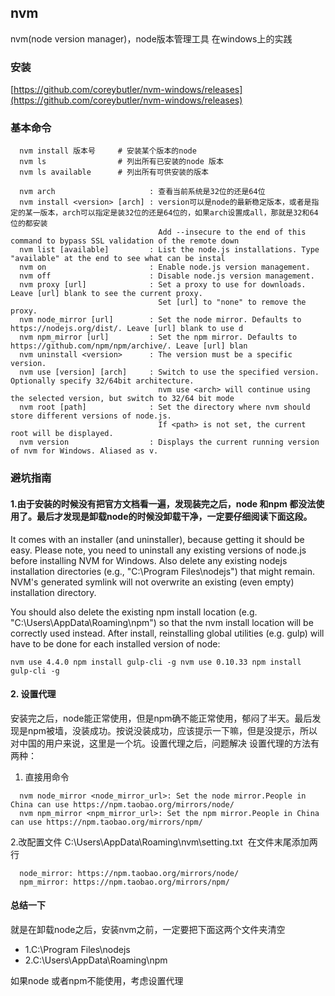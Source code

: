 ## nvm  
nvm(node version manager)，node版本管理工具
在windows上的实践

### 安装
[https://github.com/coreybutler/nvm-windows/releases](https://github.com/coreybutler/nvm-windows/releases)

### 基本命令

```
  nvm install 版本号     # 安装某个版本的node
  nvm ls                # 列出所有已安装的node 版本
  nvm ls available      # 列出所有可供安装的版本
  
  nvm arch                     : 查看当前系统是32位的还是64位
  nvm install <version> [arch] : version可以是node的最新稳定版本，或者是指定的某一版本，arch可以指定是装32位的还是64位的，如果arch设置成all，那就是32和64位的都安装
                                 Add --insecure to the end of this command to bypass SSL validation of the remote down
  nvm list [available]         : List the node.js installations. Type "available" at the end to see what can be instal
  nvm on                       : Enable node.js version management.
  nvm off                      : Disable node.js version management.
  nvm proxy [url]              : Set a proxy to use for downloads. Leave [url] blank to see the current proxy.
                                 Set [url] to "none" to remove the proxy.
  nvm node_mirror [url]        : Set the node mirror. Defaults to https://nodejs.org/dist/. Leave [url] blank to use d
  nvm npm_mirror [url]         : Set the npm mirror. Defaults to https://github.com/npm/npm/archive/. Leave [url] blan
  nvm uninstall <version>      : The version must be a specific version.
  nvm use [version] [arch]     : Switch to use the specified version. Optionally specify 32/64bit architecture.
                                 nvm use <arch> will continue using the selected version, but switch to 32/64 bit mode
  nvm root [path]              : Set the directory where nvm should store different versions of node.js.
                                 If <path> is not set, the current root will be displayed.
  nvm version                  : Displays the current running version of nvm for Windows. Aliased as v.

```
### 避坑指南

#### 1.由于安装的时候没有把官方文档看一遍，发现装完之后，node 和npm 都没法使用了。最后才发现是卸载node的时候没卸载干净，一定要仔细阅读下面这段。

It comes with an installer (and uninstaller), because getting it should be easy. Please note, you need to uninstall any existing versions of node.js before installing NVM for Windows. Also delete any existing nodejs installation directories (e.g., "C:\Program Files\nodejs") that might remain. NVM's generated symlink will not overwrite an existing (even empty) installation directory.

You should also delete the existing npm install location (e.g. "C:\Users<user>\AppData\Roaming\npm") so that the nvm install location will be correctly used instead. After install, reinstalling global utilities (e.g. gulp) will have to be done for each installed version of node:

```
nvm use 4.4.0 npm install gulp-cli -g nvm use 0.10.33 npm install gulp-cli -g
```
#### 2. 设置代理

安装完之后，node能正常使用，但是npm确不能正常使用，郁闷了半天。最后发现是npm被墙，没装成功。按说没装成功，应该提示一下嘛，但是没提示，所以对中国的用户来说，这里是一个坑。设置代理之后，问题解决
设置代理的方法有两种：
1. 直接用命令
```
  nvm node_mirror <node_mirror_url>: Set the node mirror.People in China can use https://npm.taobao.org/mirrors/node/
  nvm npm_mirror <npm_mirror_url>: Set the npm mirror.People in China can use https://npm.taobao.org/mirrors/npm/
```
2.改配置文件
C:\Users<user>\AppData\Roaming\nvm\setting.txt  在文件末尾添加两行
```
  node_mirror: https://npm.taobao.org/mirrors/node/
  npm_mirror: https://npm.taobao.org/mirrors/npm/
```


#### 总结一下
就是在卸载node之后，安装nvm之前，一定要把下面这两个文件夹清空

* 1.C:\Program Files\nodejs
* 2.C:\Users<user>\AppData\Roaming\npm

如果node 或者npm不能使用，考虑设置代理
